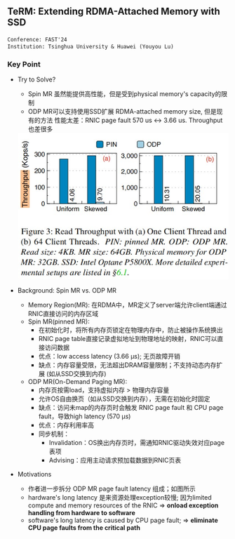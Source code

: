 ## TeRM: Extending RDMA-Attached Memory with SSD
```shell
Conference: FAST'24
Institution: Tsinghua University & Huawei (Youyou Lu)
```

### Key Point
- Try to Solve?
    - Spin MR 虽然能提供高性能，但是受到physical memory's capacity的限制
    - ODP MR可以支持使用SSD扩展 RDMA-attached memory size, 但是现有的方法 性能太差：RNIC page fault 570 us <-> 3.66 us. Throughput 也差很多

    <img src="./pictures/TeRM-Spin-vs-ODP.jpg" width=600>

- Background: Spin MR vs. ODP MR
    - Memory Region(MR): 在RDMA中，MR定义了server端允许client端通过RNIC直接访问的内存区域
    - Spin MR(pinned MR): 
        - 在初始化时，将所有内存页锁定在物理内存中，防止被操作系统换出
        - RNIC page table直接记录虚拟地址到物理地址的映射，RNIC可以直接访问数据
        - 优点：low access latency (3.66 μs); 无页故障开销
        - 缺点：内存容量受限，无法超出DRAM容量限制；不支持动态内存扩展 (如从SSD交换到内存)
    - ODP MR(On-Demand Paging MR): 
        - 内存页按需load，支持虚拟内存 > 物理内存容量
        - 允许OS自由换页（如从SSD交换到内存），无需在初始化时固定
        - 缺点：访问未map的内存页时会触发 RNIC page fault 和 CPU page fault，导致high latency (570 μs)
        - 优点：内存利用率高
        - 同步机制：
            - Invalidation：OS换出内存页时，需通知RNIC驱动失效对应page表项
            - Advising：应用主动请求预加载数据到RNIC页表

- Motivations
    - 作者进一步拆分 ODP MR page fault latency 组成；如图所示
    - hardware's long latency 是来资源处理exception较慢; 因为limited compute and memory resources of the RNIC => **onload exception handling from hardware to software**
    - software's long latency is caused by CPU page fault; => **eliminate CPU page faults from the critical path**